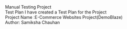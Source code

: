 Manual Testing Project 
<br>
Test Plan I have created a Test Plan for the Project
<br>
Project Name :E-Commerce Websites Project(DemoBlaze)
<br>
Author: Samiksha Chauhan
